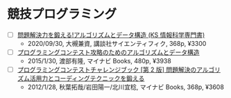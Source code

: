 # 競技プログラミング

- [ ] [問題解決力を鍛える!アルゴリズムとデータ構造 (KS 情報科学専門書)](https://www.kspub.co.jp/book/detail/5128442.html)
  - 2020/09/30, 大槻兼資, 講談社サイエンティフィク, 368p, ¥3300
- [ ] [プログラミングコンテスト攻略のためのアルゴリズムとデータ構造](https://book.mynavi.jp/ec/products/detail/id=35408)
  - 2015/1/30, 渡部有隆, マイナビ Books, 480p, ¥3938
- [ ] [プログラミングコンテストチャレンジブック [第 2 版] 問題解決のアルゴリズム活用力とコーディングテクニックを鍛える](https://book.mynavi.jp/ec/products/detail/id=22672)
  - 2012/1/28, 秋葉拓哉/岩田陽一/北川宜稔, マイナビ Books, 368p, ¥3608
